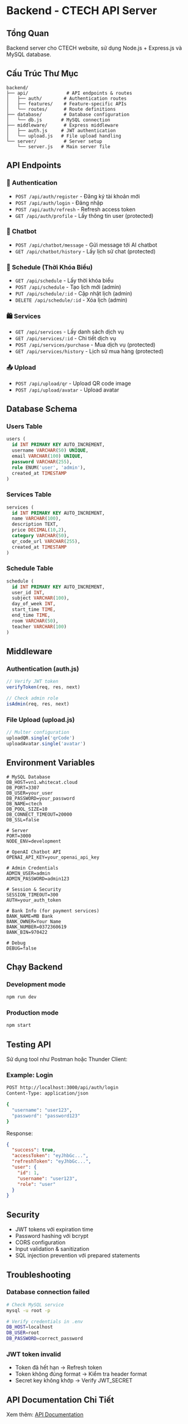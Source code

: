 # Backend - CTECH API Server

## Tổng Quan

Backend server cho CTECH website, sử dụng Node.js + Express.js và MySQL database.

## Cấu Trúc Thư Mục

```
backend/
├── api/              # API endpoints & routes
│   ├── auth/        # Authentication routes
│   ├── features/    # Feature-specific APIs
│   └── routes/      # Route definitions
├── database/        # Database configuration
│   └── db.js       # MySQL connection
├── middleware/      # Express middleware
│   ├── auth.js     # JWT authentication
│   └── upload.js   # File upload handling
└── server/          # Server setup
    └── server.js   # Main server file
```

## API Endpoints

### 🔐 Authentication
- `POST /api/auth/register` - Đăng ký tài khoản mới
- `POST /api/auth/login` - Đăng nhập
- `POST /api/auth/refresh` - Refresh access token
- `GET /api/auth/profile` - Lấy thông tin user (protected)

### 💬 Chatbot
- `POST /api/chatbot/message` - Gửi message tới AI chatbot
- `GET /api/chatbot/history` - Lấy lịch sử chat (protected)

### 📅 Schedule (Thời Khóa Biểu)
- `GET /api/schedule` - Lấy thời khóa biểu
- `POST /api/schedule` - Tạo lịch mới (admin)
- `PUT /api/schedule/:id` - Cập nhật lịch (admin)
- `DELETE /api/schedule/:id` - Xóa lịch (admin)

### 🛍️ Services
- `GET /api/services` - Lấy danh sách dịch vụ
- `GET /api/services/:id` - Chi tiết dịch vụ
- `POST /api/services/purchase` - Mua dịch vụ (protected)
- `GET /api/services/history` - Lịch sử mua hàng (protected)

### 📤 Upload
- `POST /api/upload/qr` - Upload QR code image
- `POST /api/upload/avatar` - Upload avatar

## Database Schema

### Users Table
```sql
users (
  id INT PRIMARY KEY AUTO_INCREMENT,
  username VARCHAR(50) UNIQUE,
  email VARCHAR(100) UNIQUE,
  password VARCHAR(255),
  role ENUM('user', 'admin'),
  created_at TIMESTAMP
)
```

### Services Table
```sql
services (
  id INT PRIMARY KEY AUTO_INCREMENT,
  name VARCHAR(100),
  description TEXT,
  price DECIMAL(10,2),
  category VARCHAR(50),
  qr_code_url VARCHAR(255),
  created_at TIMESTAMP
)
```

### Schedule Table
```sql
schedule (
  id INT PRIMARY KEY AUTO_INCREMENT,
  user_id INT,
  subject VARCHAR(100),
  day_of_week INT,
  start_time TIME,
  end_time TIME,
  room VARCHAR(50),
  teacher VARCHAR(100)
)
```

## Middleware

### Authentication (auth.js)
```javascript
// Verify JWT token
verifyToken(req, res, next)

// Check admin role
isAdmin(req, res, next)
```

### File Upload (upload.js)
```javascript
// Multer configuration
uploadQR.single('qrCode')
uploadAvatar.single('avatar')
```

## Environment Variables

```env
# MySQL Database
DB_HOST=vn1.whitecat.cloud
DB_PORT=3307
DB_USER=your_user
DB_PASSWORD=your_password
DB_NAME=ctech
DB_POOL_SIZE=10
DB_CONNECT_TIMEOUT=20000
DB_SSL=false

# Server
PORT=3000
NODE_ENV=development

# OpenAI Chatbot API
OPENAI_API_KEY=your_openai_api_key

# Admin Credentials
ADMIN_USER=admin
ADMIN_PASSWORD=admin123

# Session & Security
SESSION_TIMEOUT=300
AUTH=your_auth_token

# Bank Info (for payment services)
BANK_NAME=MB Bank
BANK_OWNER=Your Name
BANK_NUMBER=0372360619
BANK_BIN=970422

# Debug
DEBUG=false
```

## Chạy Backend

### Development mode
```bash
npm run dev
```

### Production mode
```bash
npm start
```

## Testing API

Sử dụng tool như Postman hoặc Thunder Client:

### Example: Login
```bash
POST http://localhost:3000/api/auth/login
Content-Type: application/json

{
  "username": "user123",
  "password": "password123"
}
```

Response:
```json
{
  "success": true,
  "accessToken": "eyJhbGc...",
  "refreshToken": "eyJhbGc...",
  "user": {
    "id": 1,
    "username": "user123",
    "role": "user"
  }
}
```

## Security

- JWT tokens với expiration time
- Password hashing với bcrypt
- CORS configuration
- Input validation & sanitization
- SQL injection prevention với prepared statements

## Troubleshooting

### Database connection failed
```bash
# Check MySQL service
mysql -u root -p

# Verify credentials in .env
DB_HOST=localhost
DB_USER=root
DB_PASSWORD=correct_password
```

### JWT token invalid
- Token đã hết hạn → Refresh token
- Token không đúng format → Kiểm tra header format
- Secret key không khớp → Verify JWT_SECRET

## API Documentation Chi Tiết

Xem thêm: [API Documentation](api/README.md)
